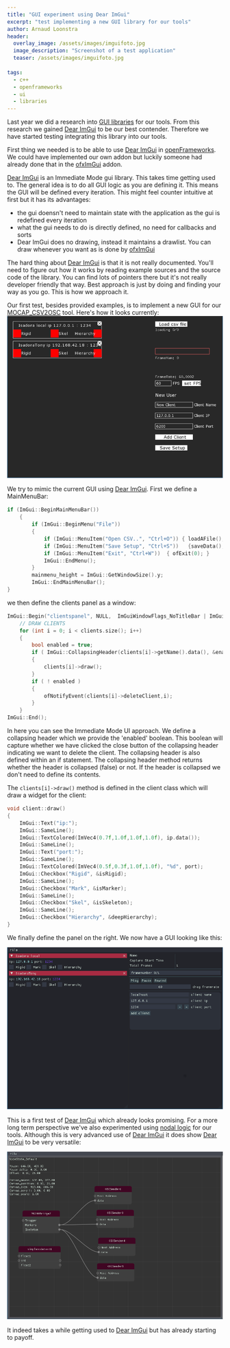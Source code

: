 ```yaml
---
title: "GUI experiment using Dear ImGui"
excerpt: "test implementing a new GUI library for our tools"
author: Arnaud Loonstra
header:
  overlay_image: /assets/images/imguifoto.jpg
  image_description: "Screenshot of a test application"
  teaser: /assets/images/imguifoto.jpg

tags: 
  - c++
  - openframeworks
  - ui
  - libraries
---
```


Last year we did a research into [GUI libraries](https://octo.hku.nl/octo/repository/getfile?id=J3pAKYfmdKE) for our tools. From this research we gained [Dear ImGui](https://github.com/ocornut/imgui/) to be our best contender. Therefore we have started testing integrating this library into our tools.

First thing we needed is to be able to use [Dear ImGui](https://github.com/ocornut/imgui/) in [openFrameworks](http://www.opeframeworks.cc). We could have implemented our own addon but luckily someone had already done that in the [ofxImGui](https://github.com/jvcleave/ofxImGui) addon.

[Dear ImGui](https://github.com/ocornut/imgui/) is an Immediate Mode gui library. This takes time getting used to. The general idea is to do all GUI logic as you are defining it. This means the GUI will be defined every iteration. This might feel counter intuitive at first but it has its advantages:

* the gui doensn't need to maintain state with the application as the gui is redefined every iteration
* what the gui needs to do is directly defined, no need for callbacks and sorts
* Dear ImGui does no drawing, instead it maintains a drawlist. You can draw whenever you want as is done by [ofxImGui](https://github.com/jvcleave/ofxImGui)

The hard thing about [Dear ImGui](https://github.com/ocornut/imgui/) is that it is not really documented. You'll need to figure out how it works by reading example sources and the source code of the library. You can find lots of pointers there but it's not really developer friendly that way. Best approach is just by doing and finding your way as you go. This is how we approach it.

Our first test,  besides provided examples, is to implement a new GUI for our [MOCAP_CSV2OSC](https://github.com/hku-ect/MOCAP_CSV2OSC) tool. Here's how it looks currently:
![Current GUI](../assets/images/csv2osc_gui.png)

We try to mimic the current GUI using [Dear ImGui](https://github.com/ocornut/imgui/). First we define a MainMenuBar:

```cpp
if (ImGui::BeginMainMenuBar())
    {
        if (ImGui::BeginMenu("File"))
        {
            if (ImGui::MenuItem("Open CSV..", "Ctrl+O")) { loadAFile(); }
            if (ImGui::MenuItem("Save Setup", "Ctrl+S"))   {saveData(); }
            if (ImGui::MenuItem("Exit", "Ctrl+W"))  { ofExit(0); }
            ImGui::EndMenu();
        }
        mainmenu_height = ImGui::GetWindowSize().y;
        ImGui::EndMainMenuBar();
}
```

we then define the clients panel as a window:

```cpp
ImGui::Begin("clientspanel", NULL,  ImGuiWindowFlags_NoTitleBar | ImGuiWindowFlags_NoMove | ImGuiWindowFlags_HorizontalScrollbar | ImGuiWindowFlags_NoBringToFrontOnFocus);
    // DRAW CLIENTS
    for (int i = 0; i < clients.size(); i++)
    {
        bool enabled = true;
        if ( ImGui::CollapsingHeader(clients[i]->getName().data(), &enabled, ImGuiTreeNodeFlags_DefaultOpen) )
        {
            clients[i]->draw();
        }
        if ( ! enabled )
        {
            ofNotifyEvent(clients[i]->deleteClient,i);
        }
    }
ImGui::End();
```
In here you can see the Immediate Mode UI approach. We define a collapsing header which we provide the 'enabled' boolean. This boolean will capture whether we have clicked the close button of the collapsing header indicating we want to delete the client. The collapsing header is also defined within an if statement. The collapsing header method returns whether the header is collapsed (false) or not. If the header is collapsed we don't need to define its contents.

The `clients[i]->draw()` method is defined in the client class which will draw a widget for the client:
```cpp
void client::draw()
{
    ImGui::Text("ip:");
    ImGui::SameLine();
    ImGui::TextColored(ImVec4(0.7f,1.0f,1.0f,1.0f), ip.data());
    ImGui::SameLine();
    ImGui::Text("port:");
    ImGui::SameLine();
    ImGui::TextColored(ImVec4(0.5f,0.3f,1.0f,1.0f), "%d", port);
    ImGui::Checkbox("Rigid", &isRigid);
    ImGui::SameLine();
    ImGui::Checkbox("Mark", &isMarker);
    ImGui::SameLine();
    ImGui::Checkbox("Skel", &isSkeleton);
    ImGui::SameLine();
    ImGui::Checkbox("Hierarchy", &deepHierarchy);
}
```

We finally define the panel on the right. We now have a GUI looking like this:

![New GUI using Dear Imgui](../assets/images/csv2osc_imgui.png)

This is a first test of [Dear ImGui](https://github.com/ocornut/imgui/) which already looks promising. For a more long term perspective we've also experimented using [nodal logic](https://github.com/sphaero/ofNodeEditor) for our tools. Although this is very advanced use of [Dear ImGui](https://github.com/ocornut/imgui/) it does show [Dear ImGui](https://github.com/ocornut/imgui/) to be very versatile:

![Node Editor test using Dear Imgui](../assets/images/nodeeditor.png)

It indeed takes a while getting used to [Dear ImGui](https://github.com/ocornut/imgui/) but has already starting to payoff.